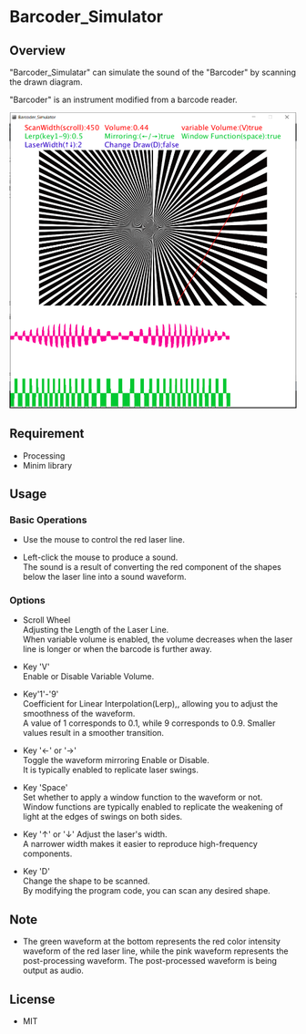 # Barcoder_Simulator
## Overview

 "Barcoder_Simulatar" can simulate the sound of the "Barcoder" by scanning the drawn diagram.

 "Barcoder" is an instrument modified from a barcode reader.

![操作画面](<img/BarcodeSimlator.png>)


## Requirement
* Processing
* Minim library

## Usage
### Basic Operations
* Use the mouse to control the red laser line.

* Left-click the mouse to produce a sound.  
The sound is a result of converting the red component of the shapes below the laser line into a sound waveform.

### Options
* Scroll Wheel  
Adjusting the Length of the Laser Line.  
When variable volume is enabled, the volume decreases when the laser line is longer or when the barcode is further away.

* Key 'V'  
Enable or Disable Variable Volume.

* Key'1'-'9'  
Coefficient for Linear Interpolation(Lerp),, allowing you to adjust the smoothness of the waveform.  
A value of 1 corresponds to 0.1, while 9 corresponds to 0.9. Smaller values result in a smoother transition.

* Key '←' or '→'  
Toggle the waveform mirroring Enable or Disable.  
It is typically enabled to replicate laser swings.

* Key 'Space'  
Set whether to apply a window function to the waveform or not.  
Window functions are typically enabled to replicate the weakening of light at the edges of swings on both sides.

* Key '↑' or '↓'
Adjust the laser's width.  
A narrower width makes it easier to reproduce high-frequency components.

* Key 'D'  
Change the shape to be scanned.  
By modifying the program code, you can scan any desired shape.

## Note
* The green waveform at the bottom represents the red color intensity waveform of the red laser line, while the pink waveform represents the post-processing waveform. The post-processed waveform is being output as audio.

## License
* MIT  